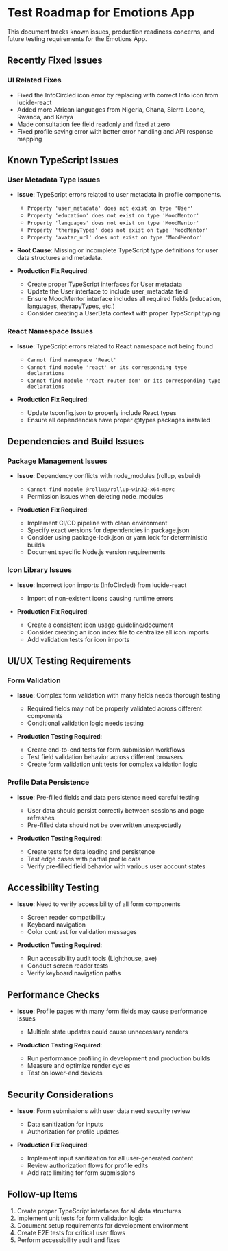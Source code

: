 # Test Roadmap for Emotions App

This document tracks known issues, production readiness concerns, and future testing requirements for the Emotions App.

## Recently Fixed Issues

### UI Related Fixes
- Fixed the InfoCircled icon error by replacing with correct Info icon from lucide-react
- Added more African languages from Nigeria, Ghana, Sierra Leone, Rwanda, and Kenya
- Made consultation fee field readonly and fixed at zero
- Fixed profile saving error with better error handling and API response mapping

## Known TypeScript Issues

### User Metadata Type Issues

- **Issue**: TypeScript errors related to user metadata in profile components.
  - `Property 'user_metadata' does not exist on type 'User'`
  - `Property 'education' does not exist on type 'MoodMentor'`
  - `Property 'languages' does not exist on type 'MoodMentor'`
  - `Property 'therapyTypes' does not exist on type 'MoodMentor'`
  - `Property 'avatar_url' does not exist on type 'MoodMentor'`
  
- **Root Cause**: Missing or incomplete TypeScript type definitions for user data structures and metadata.

- **Production Fix Required**: 
  - Create proper TypeScript interfaces for User metadata
  - Update the User interface to include user_metadata field
  - Ensure MoodMentor interface includes all required fields (education, languages, therapyTypes, etc.)
  - Consider creating a UserData context with proper TypeScript typing

### React Namespace Issues

- **Issue**: TypeScript errors related to React namespace not being found
  - `Cannot find namespace 'React'`
  - `Cannot find module 'react' or its corresponding type declarations`
  - `Cannot find module 'react-router-dom' or its corresponding type declarations`
  
- **Production Fix Required**:
  - Update tsconfig.json to properly include React types
  - Ensure all dependencies have proper @types packages installed

## Dependencies and Build Issues

### Package Management Issues

- **Issue**: Dependency conflicts with node_modules (rollup, esbuild)
  - `Cannot find module @rollup/rollup-win32-x64-msvc`
  - Permission issues when deleting node_modules

- **Production Fix Required**:
  - Implement CI/CD pipeline with clean environment
  - Specify exact versions for dependencies in package.json
  - Consider using package-lock.json or yarn.lock for deterministic builds
  - Document specific Node.js version requirements

### Icon Library Issues

- **Issue**: Incorrect icon imports (InfoCircled) from lucide-react
  - Import of non-existent icons causing runtime errors

- **Production Fix Required**:
  - Create a consistent icon usage guideline/document
  - Consider creating an icon index file to centralize all icon imports
  - Add validation tests for icon imports

## UI/UX Testing Requirements

### Form Validation

- **Issue**: Complex form validation with many fields needs thorough testing
  - Required fields may not be properly validated across different components
  - Conditional validation logic needs testing
  
- **Production Testing Required**:
  - Create end-to-end tests for form submission workflows
  - Test field validation behavior across different browsers
  - Create form validation unit tests for complex validation logic

### Profile Data Persistence

- **Issue**: Pre-filled fields and data persistence need careful testing
  - User data should persist correctly between sessions and page refreshes
  - Pre-filled data should not be overwritten unexpectedly
  
- **Production Testing Required**:
  - Create tests for data loading and persistence
  - Test edge cases with partial profile data
  - Verify pre-filled field behavior with various user account states

## Accessibility Testing

- **Issue**: Need to verify accessibility of all form components
  - Screen reader compatibility
  - Keyboard navigation
  - Color contrast for validation messages
  
- **Production Testing Required**:
  - Run accessibility audit tools (Lighthouse, axe)
  - Conduct screen reader tests
  - Verify keyboard navigation paths

## Performance Checks

- **Issue**: Profile pages with many form fields may cause performance issues
  - Multiple state updates could cause unnecessary renders

- **Production Testing Required**:
  - Run performance profiling in development and production builds
  - Measure and optimize render cycles
  - Test on lower-end devices

## Security Considerations

- **Issue**: Form submissions with user data need security review
  - Data sanitization for inputs
  - Authorization for profile updates
  
- **Production Fix Required**:
  - Implement input sanitization for all user-generated content
  - Review authorization flows for profile edits
  - Add rate limiting for form submissions

## Follow-up Items

1. Create proper TypeScript interfaces for all data structures
2. Implement unit tests for form validation logic
3. Document setup requirements for development environment
4. Create E2E tests for critical user flows
5. Perform accessibility audit and fixes 